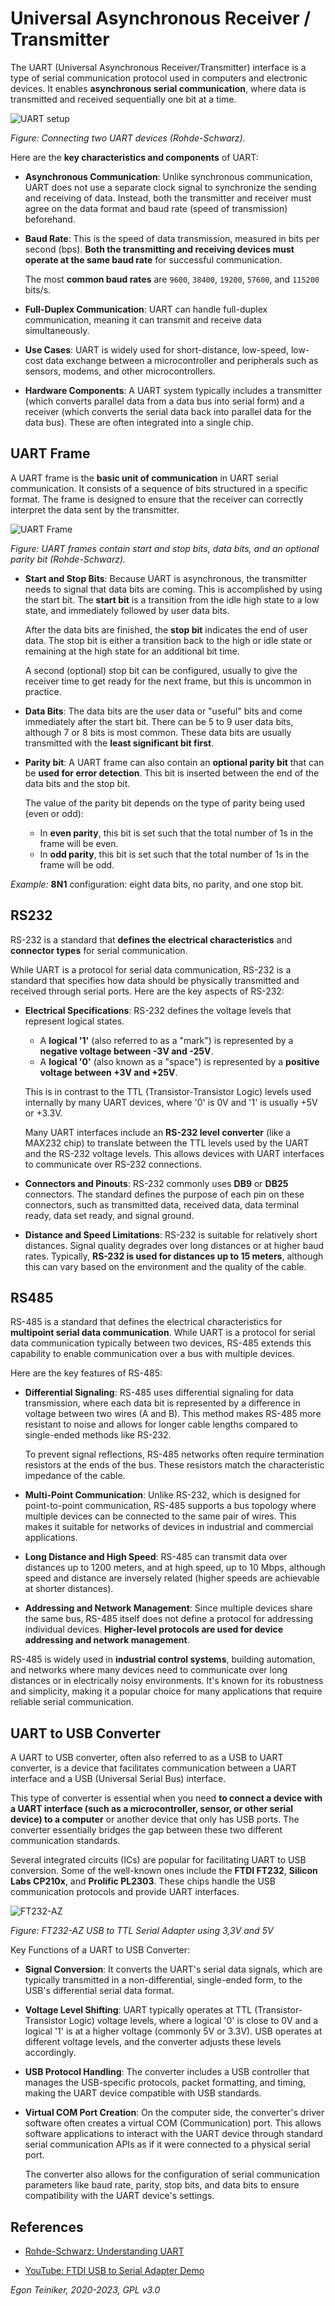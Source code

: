 # Universal Asynchronous Receiver / Transmitter

The UART (Universal Asynchronous Receiver/Transmitter) interface is a type 
of serial communication protocol used in computers and electronic devices. 
It enables **asynchronous serial communication**, where data is transmitted 
and received sequentially one bit at a time. 

![UART setup](UART-Setup.png)

_Figure: Connecting two UART devices (Rohde-Schwarz)._

Here are the **key characteristics and components** of UART:
* **Asynchronous Communication**: Unlike synchronous communication, UART 
    does not use a separate clock signal to synchronize the sending and 
    receiving of data. Instead, both the transmitter and receiver must 
    agree on the data format and baud rate (speed of transmission) beforehand.

* **Baud Rate**: This is the speed of data transmission, measured in bits 
    per second (bps). **Both the transmitting and receiving devices must operate 
    at the same baud rate** for successful communication.

    The most **common baud rates** are `9600`, `38400`, `19200`, `57600`, 
    and `115200` bits/s.

* **Full-Duplex Communication**: UART can handle full-duplex communication, 
    meaning it can transmit and receive data simultaneously.

* **Use Cases**: UART is widely used for short-distance, low-speed, low-cost 
    data exchange between a microcontroller and peripherals such as sensors, 
    modems, and other microcontrollers.

* **Hardware Components**: A UART system typically includes a transmitter 
    (which converts parallel data from a data bus into serial form) and a 
    receiver (which converts the serial data back into parallel data for 
    the data bus). These are often integrated into a single chip.


## UART Frame 

A UART frame is the **basic unit of communication** in UART serial communication. 
It consists of a sequence of bits structured in a specific format. The frame is 
designed to ensure that the receiver can correctly interpret the data sent by 
the transmitter. 

![UART Frame](UART-Frame.png)

_Figure: UART frames contain start and stop bits, data bits, and an optional parity bit (Rohde-Schwarz)._ 

* **Start and Stop Bits**:
    Because UART is asynchronous, the transmitter needs to signal that data bits are coming. 
    This is accomplished by using the start bit. The **start bit** is a transition from the 
    idle high state to a low state, and immediately followed by user data bits.

    After the data bits are finished, the **stop bit** indicates the end of user data. 
    The stop bit is either a transition back to the high or idle state or remaining at 
    the high state for an additional bit time. 
    
    A second (optional) stop bit can be configured, usually to give the receiver time to get 
    ready for the next frame, but this is uncommon in practice.

* **Data Bits**:
    The data bits are the user data or "useful" bits and come immediately after the start bit. 
    There can be 5 to 9 user data bits, although 7 or 8 bits is most common. 
    These data bits are usually transmitted with the **least significant bit first**.

* **Parity bit**:
    A UART frame can also contain an **optional parity bit** that can be 
    **used for error detection**. This bit is inserted between the end of 
    the data bits and the stop bit. 
    
    The value of the parity bit depends on the type of parity being used (even or odd):
    * In **even parity**, this bit is set such that the total number of 1s in the frame 
        will be even.
    * In **odd parity**, this bit is set such that the total number of 1s in the frame 
        will be odd.

_Example:_ **8N1** configuration: eight data bits, no parity, and one stop bit.


## RS232

RS-232 is a standard that **defines the electrical characteristics** and 
**connector types** for serial communication. 

While UART is a protocol for serial data communication, RS-232 is a standard that 
specifies how data should be physically transmitted and received through serial ports. 
Here are the key aspects of RS-232:

* **Electrical Specifications**: RS-232 defines the voltage levels that represent 
    logical states. 
    * A **logical '1'** (also referred to as a "mark") is represented by 
        a **negative voltage between -3V and -25V**.
    * A **logical '0'** (also known as a "space") is represented by a 
        **positive voltage between +3V and +25V**. 
    
    This is in contrast to the TTL (Transistor-Transistor Logic) levels used internally 
    by many UART devices, where '0' is 0V and '1' is usually +5V or +3.3V.

    Many UART interfaces include an **RS-232 level converter** (like a MAX232 chip) 
    to translate between the TTL levels used by the UART and the RS-232 voltage levels. 
    This allows devices with UART interfaces to communicate over RS-232 connections.

* **Connectors and Pinouts**: RS-232 commonly uses **DB9** or **DB25** connectors. 
    The standard defines the purpose of each pin on these connectors, such as transmitted 
    data, received data, data terminal ready, data set ready, and signal ground.

* **Distance and Speed Limitations**: RS-232 is suitable for relatively short distances. 
    Signal quality degrades over long distances or at higher baud rates. 
    Typically, **RS-232 is used for distances up to 15 meters**, although this can 
    vary based on the environment and the quality of the cable.


## RS485

RS-485 is a standard that defines the electrical characteristics for **multipoint 
serial data communication**. 
While UART is a protocol for serial data communication typically between two devices, 
RS-485 extends this capability to enable communication over a bus with multiple devices. 

Here are the key features of RS-485:

* **Differential Signaling**:
    RS-485 uses differential signaling for data transmission, where each data bit 
    is represented by a difference in voltage between two wires (A and B). 
    This method makes RS-485 more resistant to noise and allows for longer cable 
    lengths compared to single-ended methods like RS-232.

    To prevent signal reflections, RS-485 networks often require termination 
    resistors at the ends of the bus. These resistors match the characteristic impedance 
    of the cable.

* **Multi-Point Communication**: Unlike RS-232, which is designed for point-to-point 
    communication, RS-485 supports a bus topology where multiple devices can be connected 
    to the same pair of wires. This makes it suitable for networks of devices in industrial 
    and commercial applications.

* **Long Distance and High Speed**: RS-485 can transmit data over distances 
    up to  1200 meters, and at high speed, up to 10 Mbps, although speed and 
    distance are inversely related (higher speeds are achievable at shorter distances).

* **Addressing and Network Management**: Since multiple devices share the same bus, 
    RS-485 itself does not define a protocol for addressing individual devices. 
    **Higher-level protocols are used for device addressing and network management**.

RS-485 is widely used in **industrial control systems**, building automation, and 
networks where many devices need to communicate over long distances or in electrically 
noisy environments. It's known for its robustness and simplicity, making it a popular 
choice for many applications that require reliable serial communication.


## UART to USB Converter 

A UART to USB converter, often also referred to as a USB to UART converter, is a 
device that facilitates communication between a UART interface and a USB (Universal Serial Bus) interface. 

This type of converter is essential when you need **to connect a device with a UART interface 
(such as a microcontroller, sensor, or other serial device) to a computer** or another device 
that only has USB ports. 
The converter essentially bridges the gap between these two different communication standards.

Several integrated circuits (ICs) are popular for facilitating UART to USB conversion. 
Some of the well-known ones include the **FTDI FT232**, **Silicon Labs CP210x**, and 
**Prolific PL2303**. These chips handle the USB communication protocols and provide UART 
interfaces.

![FT232-AZ](FT232.png)

_Figure: FT232-AZ USB to TTL Serial Adapter using 3,3V and 5V_


Key Functions of a UART to USB Converter:

* **Signal Conversion**: It converts the UART's serial data signals, which are 
    typically transmitted in a non-differential, single-ended form, to the USB's 
    differential serial data format.

* **Voltage Level Shifting**: UART typically operates at TTL (Transistor-Transistor Logic) 
    voltage levels, where a logical '0' is close to 0V and a logical '1' is at a higher voltage (commonly 5V or 3.3V). 
    USB operates at different voltage levels, and the converter adjusts these levels accordingly.

* **USB Protocol Handling**: The converter includes a USB controller that manages the 
    USB-specific protocols, packet formatting, and timing, making the UART device compatible 
    with USB standards.

* **Virtual COM Port Creation**: On the computer side, the converter's driver software often 
    creates a virtual COM (Communication) port. This allows software applications to interact 
    with the UART device through standard serial communication APIs as if it were connected 
    to a physical serial port.

    The converter also allows for the configuration of serial communication parameters like 
    baud rate, parity, stop bits, and data bits to ensure compatibility with the UART 
    device's settings.


## References 
* [Rohde-Schwarz: Understanding UART](https://www.rohde-schwarz.com/cz/products/test-and-measurement/essentials-test-equipment/digital-oscilloscopes/understanding-uart_254524.html)

* [YouTube: FTDI USB to Serial Adapter Demo](https://youtu.be/7yhgYJe2ShM?si=yrhTIoDcP7e0mZ92)

*Egon Teiniker, 2020-2023, GPL v3.0* 
